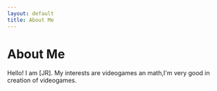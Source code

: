 ```yaml
---
layout: default
title: About Me
---
```

# About Me
Hello! I am [JR].
My interests are videogames an math,I'm very good in creation of videogames.


